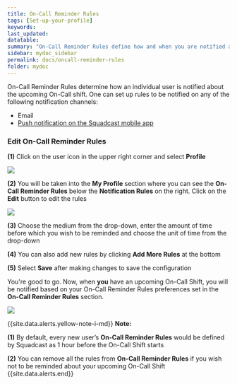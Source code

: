 ```yaml
---
title: On-Call Reminder Rules
tags: [Set-up-your-profile]
keywords:
last_updated:
datatable:
summary: "On-Call Reminder Rules define how and when you are notified about the upcoming On-Call Shift"
sidebar: mydoc_sidebar
permalink: docs/oncall-reminder-rules
folder: mydoc
---
```


On-Call Reminder Rules determine how an individual user is notified about the upcoming On-Call shift. One can set up rules to be notified on any of the following notification channels:

- Email
- [Push notification on the Squadcast mobile app](using-the-mobile-app)

### Edit On-Call Reminder Rules

**(1)** Click on the user icon in the upper right corner and select **Profile**

![](images/notification_rules_1.png)

**(2)** You will be taken into the **My Profile** section where you can see the **On-Call Reminder Rules** below the **Notification Rules** on the right. Click on the **Edit** button to edit the rules

![](images/oncall_reminder_rules_1.png)

**(3)** Choose the medium from the drop-down, enter the amount of time before which you wish to be reminded and choose the unit of time from the drop-down

**(4)** You can also add new rules by clicking **Add More Rules** at the bottom

**(5)** Select **Save** after making changes to save the configuration

You're good to go. Now, when **you** have an upcoming On-Call Shift, you will be notified based on your On-Call Reminder Rules preferences set in the **On-Call Reminder Rules** section.

![](images/oncall_reminder_rules_2.png)

{{site.data.alerts.yellow-note-i-md}}
**Note:**

**(1)** By default, every new user’s **On-Call Reminder Rules** would be defined by Squadcast as 1 hour before the On-Call Shift starts

**(2)** You can remove all the rules from **On-Call Reminder Rules** if you wish not to be reminded about your upcoming On-Call Shift
{{site.data.alerts.end}}

